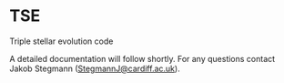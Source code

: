 # TSE
Triple stellar evolution code

A detailed documentation will follow shortly. For any questions contact Jakob Stegmann (StegmannJ@cardiff.ac.uk).
